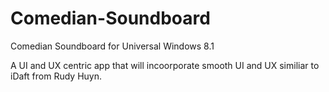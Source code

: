 # Comedian-Soundboard
Comedian Soundboard for Universal Windows 8.1

A UI and UX centric app that will incoorporate smooth UI and UX similiar to iDaft from Rudy Huyn.
